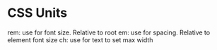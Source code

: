 # CSS Units
rem: use for font size. Relative to root
em: use for spacing. Relative to element font size
ch: use for text to set max width 
